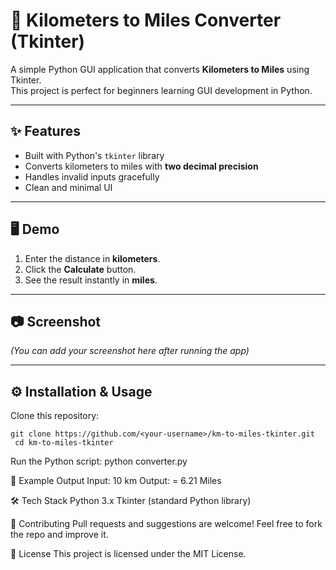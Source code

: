 # 🚀 Kilometers to Miles Converter (Tkinter)

A simple Python GUI application that converts **Kilometers to Miles** using Tkinter.  
This project is perfect for beginners learning GUI development in Python.

---

## ✨ Features
- Built with Python's `tkinter` library
- Converts kilometers to miles with **two decimal precision**
- Handles invalid inputs gracefully
- Clean and minimal UI

---

## 🖥️ Demo
1. Enter the distance in **kilometers**.
2. Click the **Calculate** button.
3. See the result instantly in **miles**.

---

## 📷 Screenshot
*(You can add your screenshot here after running the app)*

---

## ⚙️ Installation & Usage
Clone this repository:
   
    git clone https://github.com/<your-username>/km-to-miles-tkinter.git
     cd km-to-miles-tkinter

Run the Python script:
python converter.py

📌 Example Output
Input: 10 km
Output: = 6.21 Miles

🛠️ Tech Stack
Python 3.x
Tkinter (standard Python library)

🤝 Contributing
Pull requests and suggestions are welcome! Feel free to fork the repo and improve it.

📜 License
This project is licensed under the MIT License.
